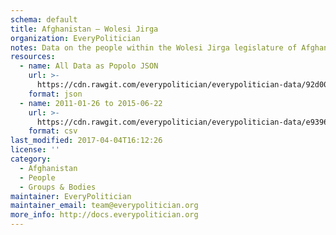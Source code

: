 ```yaml
---
schema: default
title: Afghanistan — Wolesi Jirga
organization: EveryPolitician
notes: Data on the people within the Wolesi Jirga legislature of Afghanistan.
resources:
  - name: All Data as Popolo JSON
    url: >-
      https://cdn.rawgit.com/everypolitician/everypolitician-data/92d0069eafe9a4dad14329b9b1327291a79b4081/data/Afghanistan/Wolesi_Jirga/ep-popolo-v1.0.json
    format: json
  - name: 2011-01-26 to 2015-06-22
    url: >-
      https://cdn.rawgit.com/everypolitician/everypolitician-data/e93962fbf62d7ab2613caf9f076b1f414b477d6b/data/Afghanistan/Wolesi_Jirga/term-2010.csv
    format: csv
last_modified: 2017-04-04T16:12:26
license: ''
category:
  - Afghanistan
  - People
  - Groups & Bodies
maintainer: EveryPolitician
maintainer_email: team@everypolitician.org
more_info: http://docs.everypolitician.org
---
```

